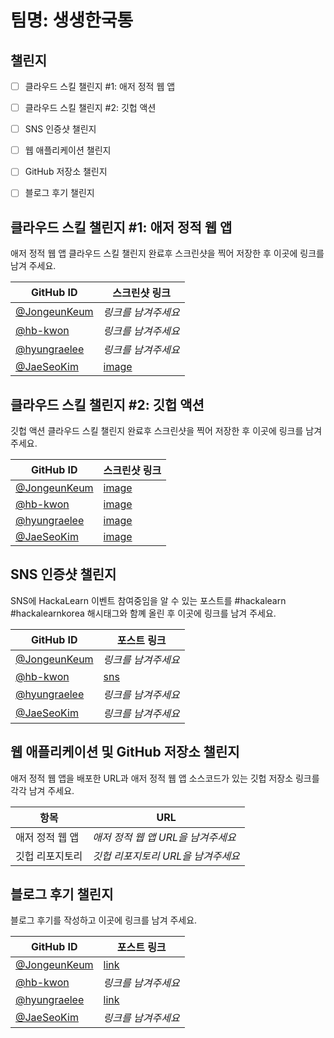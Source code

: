 # 팀명: 생생한국통 #

## 챌린지 ##

* [ ] 클라우드 스킬 챌린지 #1: 애저 정적 웹 앱
* [ ] 클라우드 스킬 챌린지 #2: 깃헙 액션
* [ ] SNS 인증샷 챌린지
* [ ] 웹 애플리케이션 챌린지
* [ ] GitHub 저장소 챌린지
* [ ] 블로그 후기 챌린지


## 클라우드 스킬 챌린지 #1: 애저 정적 웹 앱 ##

애저 정적 웹 앱 클라우드 스킬 챌린지 완료후 스크린샷을 찍어 저장한 후 이곳에 링크를 남겨 주세요.

| GitHub ID                                      | 스크린샷 링크                                                                                                  |
| ---------------------------------------------- | -------------------------------------------------------------------------------------------------------------- |
| [@JongeunKeum](https://github.com/JongeunKeum) | *링크를 남겨주세요*                                                                                            |
| [@hb-kwon](https://github.com/hb-kwon)         | *링크를 남겨주세요*                                                                                            |
| [@hyungraelee](https://github.com/hyungraelee) | *링크를 남겨주세요*                                                                                            |
| [@JaeSeoKim](https://github.com/JaeSeoKim)     | [image](https://user-images.githubusercontent.com/48559454/129443876-fbee3217-0b98-430a-84fa-450113ac3ebc.png) |




## 클라우드 스킬 챌린지 #2: 깃헙 액션 ##

깃헙 액션 클라우드 스킬 챌린지 완료후 스크린샷을 찍어 저장한 후 이곳에 링크를 남겨 주세요.

| GitHub ID                                      | 스크린샷 링크       |
| ---------------------------------------------- | ------------------- |
| [@JongeunKeum](https://github.com/JongeunKeum) | [image](https://user-images.githubusercontent.com/61774034/129444990-947c5d8a-29f7-4660-9d9a-4fc6698d3765.png) |
| [@hb-kwon](https://github.com/hb-kwon)         | [image](https://user-images.githubusercontent.com/67624284/129444096-abe6b620-380e-43e7-974e-ff7564022892.png) |
| [@hyungraelee](https://github.com/hyungraelee) | [image](https://user-images.githubusercontent.com/70879607/129443366-12118a5e-19db-4348-b4e8-a1703995e5f7.png) |
| [@JaeSeoKim](https://github.com/JaeSeoKim)     | [image](https://user-images.githubusercontent.com/48559454/129443878-a87d7d06-271b-4402-bebe-c26a39839f38.png) |



## SNS 인증샷 챌린지 ##

SNS에 HackaLearn 이벤트 참여중임을 알 수 있는 포스트를 #hackalearn #hackalearnkorea 해시태그와 함꼐 올린 후 이곳에 링크를 남겨 주세요.

| GitHub ID                                      | 포스트 링크         |
| ---------------------------------------------- | ------------------- |
| [@JongeunKeum](https://github.com/JongeunKeum) | *링크를 남겨주세요* |
| [@hb-kwon](https://github.com/hb-kwon)         | [sns](https://www.instagram.com/p/CSjVDdQpjt6/?utm_medium=copy_link) |
| [@hyungraelee](https://github.com/hyungraelee) | *링크를 남겨주세요* |
| [@JaeSeoKim](https://github.com/JaeSeoKim)     | *링크를 남겨주세요* |



## 웹 애플리케이션 및 GitHub 저장소 챌린지 ##

애저 정적 웹 앱을 배포한 URL과 애저 정적 웹 앱 소스코드가 있는 깃헙 저장소 링크를 각각 남겨 주세요.

| 항목            | URL                                |
| --------------- | ---------------------------------- |
| 애저 정적 웹 앱 | *애저 정적 웹 앱 URL을 남겨주세요* |
| 깃헙 리포지토리 | *깃헙 리포지토리 URL을 남겨주세요* |


## 블로그 후기 챌린지 ##

블로그 후기를 작성하고 이곳에 링크를 남겨 주세요.

| GitHub ID                                      | 포스트 링크         |
| ---------------------------------------------- | ------------------- |
| [@JongeunKeum](https://github.com/JongeunKeum) | [link](https://velog.io/@jongeun/HackaLearn-HackaLearn-%EC%B0%B8%EC%97%AC-%ED%9B%84%EA%B8%B0) |
| [@hb-kwon](https://github.com/hb-kwon)         | *링크를 남겨주세요* |
| [@hyungraelee](https://github.com/hyungraelee) | [link](https://velog.io/@hyungraelee/HackaLearn-Korea) |
| [@JaeSeoKim](https://github.com/JaeSeoKim)     | *링크를 남겨주세요* |
